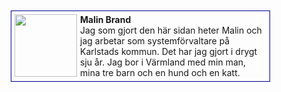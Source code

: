 <div class="byline">
<img src="img/jag.jpg">
<strong>Malin Brand</strong></br>
Jag som gjort den här sidan heter Malin och jag arbetar som systemförvaltare på
Karlstads kommun. Det har jag gjort i drygt sju år. Jag bor i Värmland med min man, mina
tre barn och en hund och en katt.

</div>

<style>

.byline {
    display: inline-block;
    width: 80%;
    border: 1px solid darkblue;
    padding: 5px;
    margin: 10px;
}

.byline img {
    padding-right: 5px;
    float: left;
    width: auto;
    height: 100px;
}

</style>
